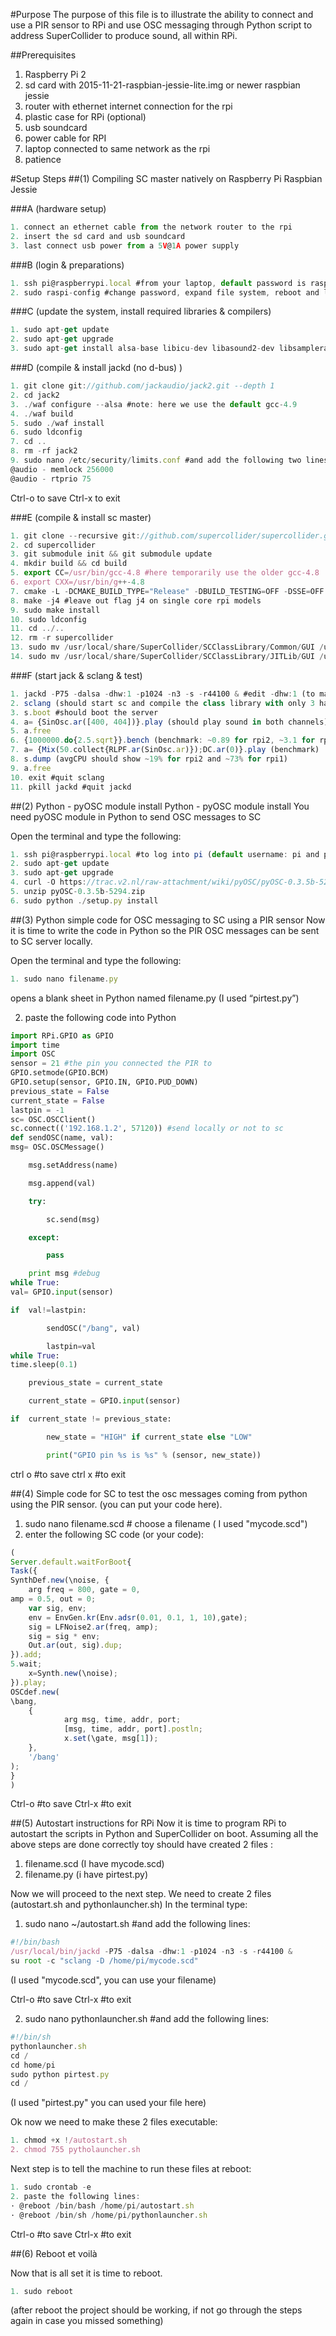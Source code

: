 #Purpose
The purpose of this file is to illustrate the ability to connect and use a PIR sensor to RPi and use OSC messaging through Python script to address SuperCollider to produce sound, all within RPi.

##Prerequisites
1. Raspberry Pi 2
2. sd card with 2015-11-21-raspbian-jessie-lite.img or newer raspbian jessie 
3. router with ethernet internet connection for the rpi 
4. plastic case for RPi (optional)
5. usb soundcard
6. power cable for RPI
7. laptop connected to same network as the rpi 
8. patience

#Setup Steps
##(1) Compiling SC master natively on Raspberry Pi Raspbian Jessie

###A (hardware setup)

```javascript
1. connect an ethernet cable from the network router to the rpi 
2. insert the sd card and usb soundcard 
3. last connect usb power from a 5V@1A power supply
```

###B (login & preparations)

```javascript
1. ssh pi@raspberrypi.local #from your laptop, default password is raspberry 
2. sudo raspi-config #change password, expand file system, reboot and log in again with ssh 
```

###C (update the system, install required libraries & compilers)

```javascript
1. sudo apt-get update
2. sudo apt-get upgrade
3. sudo apt-get install alsa-base libicu-dev libasound2-dev libsamplerate0-dev libsndfile1-dev libreadline-dev libxt-dev libudev-dev libavahi-client-dev libfftw3-dev cmake git gcc-4.8 g++-4.8 
```

###D (compile & install jackd (no d-bus) )

```javascript
1. git clone git://github.com/jackaudio/jack2.git --depth 1
2. cd jack2
3. ./waf configure --alsa #note: here we use the default gcc-4.9
4. ./waf build
5. sudo ./waf install
6. sudo ldconfig
7. cd ..
8. rm -rf jack2
9. sudo nano /etc/security/limits.conf #and add the following two lines at the end:
@audio - memlock 256000
@audio - rtprio 75 
```
Ctrl-o to save Ctrl-x to exit

###E (compile & install sc master)

```javascript
1. git clone --recursive git://github.com/supercollider/supercollider.git supercollider
2. cd supercollider
3. git submodule init && git submodule update
4. mkdir build && cd build
5. export CC=/usr/bin/gcc-4.8 #here temporarily use the older gcc-4.8
6. export CXX=/usr/bin/g++-4.8
7. cmake -L -DCMAKE_BUILD_TYPE="Release" -DBUILD_TESTING=OFF -DSSE=OFF -DSSE2=OFF -DSUPERNOVA=OFF -DNOVA_SIMD=ON -DNATIVE=OFF -DSC_ED=OFF -DSC_WII=OFF -DSC_IDE=OFF -DSC_QT=OFF -DSC_EL=OFF -DSC_VIM=OFF -DCMAKE_C_FLAGS="-mtune=cortex-a7 -mfloat-abi=hard -mfpu=neon -funsafe-math-optimizations" -DCMAKE_CXX_FLAGS="-mtune=cortex-a7 -mfloat-abi=hard -mfpu=neon -funsafe-math-optimizations" .. 
8. make -j4 #leave out flag j4 on single core rpi models 
9. sudo make install
10. sudo ldconfig
11. cd ../..
12. rm -r supercollider
13. sudo mv /usr/local/share/SuperCollider/SCClassLibrary/Common/GUI /usr/local/share/SuperCollider/SCClassLibrary/scide_scqt/GUI
14. sudo mv /usr/local/share/SuperCollider/SCClassLibrary/JITLib/GUI /usr/local/share/SuperCollider/SCClassLibrary/scide_scqt/JITLibGUI
```

###F (start jack & sclang & test)

```javascript
1. jackd -P75 -dalsa -dhw:1 -p1024 -n3 -s -r44100 & #edit -dhw:1 (to match your soundcard. usually it is 1 for usb)
2. sclang (should start sc and compile the class library with only 3 harmless class overwrites warnings)
3. s.boot #should boot the server
4. a= {SinOsc.ar([400, 404])}.play (should play sound in both channels)
5. a.free
6. {1000000.do{2.5.sqrt}}.bench (benchmark: ~0.89 for rpi2, ~3.1 for rpi1)
7. a= {Mix(50.collect{RLPF.ar(SinOsc.ar)});DC.ar(0)}.play (benchmark)
8. s.dump (avgCPU should show ~19% for rpi2 and ~73% for rpi1)
9. a.free
10. exit #quit sclang
11. pkill jackd #quit jackd
```

##(2) Python - pyOSC module install
Python - pyOSC module install
You need pyOSC module in Python to send OSC messages to SC

Open the terminal and type the following:

```javascript
1. ssh pi@raspberrypi.local #to log into pi (default username: pi and password: raspberry)
2. sudo apt-get update
3. sudo apt-get upgrade
4. curl -O https://trac.v2.nl/raw-attachment/wiki/pyOSC/pyOSC-0.3.5b-5294.zip -k 
5. unzip pyOSC-0.3.5b-5294.zip
6. sudo python ./setup.py install
```
##(3) Python simple code for OSC messaging to SC using a PIR sensor
Now it is time to write the code in Python so the PIR OSC messages can be sent to SC server locally.

Open the terminal and type the following:

```javascript
1. sudo nano filename.py 
```
opens a blank sheet in Python named filename.py (I used “pirtest.py”)

2. paste the following code into Python

```Python
import RPi.GPIO as GPIO
import time
import OSC
sensor = 21 #the pin you connected the PIR to
GPIO.setmode(GPIO.BCM)
GPIO.setup(sensor, GPIO.IN, GPIO.PUD_DOWN)
previous_state = False
current_state = False
lastpin = -1
sc= OSC.OSCClient()
sc.connect(('192.168.1.2', 57120)) #send locally or not to sc
def sendOSC(name, val):
msg= OSC.OSCMessage()

	msg.setAddress(name)

	msg.append(val)

	try:

		sc.send(msg)

	except:

		pass

	print msg #debug
while True:
val= GPIO.input(sensor)

if  val!=lastpin:

		sendOSC("/bang", val)

		lastpin=val
while True:
time.sleep(0.1)

	previous_state = current_state

	current_state = GPIO.input(sensor)

if  current_state != previous_state:

		new_state = "HIGH" if current_state else "LOW"

		print("GPIO pin %s is %s" % (sensor, new_state))
```

ctrl o #to save
ctrl x #to exit

##(4) Simple code for SC to test the osc messages coming from python using the PIR sensor. (you can put your code here).

1. sudo nano filename.scd # choose a filename ( I used "mycode.scd")
2. enter the following SC code (or your code):

```javascript
(
Server.default.waitForBoot{
Task({
SynthDef.new(\noise, {
	arg freq = 800, gate = 0,
amp = 0.5, out = 0;
	var sig, env;
	env = EnvGen.kr(Env.adsr(0.01, 0.1, 1, 10),gate);
	sig = LFNoise2.ar(freq, amp);
	sig = sig * env;
	Out.ar(out, sig).dup;
}).add;
5.wait;
	x=Synth.new(\noise);
}).play;
OSCdef.new(
\bang,
	{
			arg msg, time, addr, port;
			[msg, time, addr, port].postln;
			x.set(\gate, msg[1]);
	},
	'/bang'
);
}
)
```

Ctrl-o #to save
Ctrl-x #to exit

##(5) Autostart instructions for RPi 
Now it is time to program RPi to autostart the scripts in Python and SuperCollider on boot. Assuming all the above steps are done correctly toy should have created 2 files :

1. filename.scd (I have mycode.scd)
2. filename.py (i have pirtest.py)

Now we will proceed to the next step. We need to create 2 files (autostart.sh and pythonlauncher.sh)
In the terminal type:

1. sudo nano ~/autostart.sh #and add the following lines:

```javascript
#!/bin/bash
/usr/local/bin/jackd -P75 -dalsa -dhw:1 -p1024 -n3 -s -r44100 &
su root -c "sclang -D /home/pi/mycode.scd"
```

(I used "mycode.scd", you can use your filename)

Ctrl-o #to save
Ctrl-x #to exit

2. sudo nano pythonlauncher.sh #and add the following lines:

```javascript
#!/bin/sh
pythonlauncher.sh
cd /
cd home/pi
sudo python pirtest.py
cd /
```

(I used "pirtest.py" you can used your file here)

Ok now we need to make these 2 files executable:

```javascript
1. chmod +x !/autostart.sh
2. chmod 755 pytholauncher.sh
```

Next step is to tell the machine to run these files at reboot:

```javascript
1. sudo crontab -e 
2. paste the following lines:
· @reboot /bin/bash /home/pi/autostart.sh
· @reboot /bin/sh /home/pi/pythonlauncher.sh
```

Ctrl-o #to save
Ctrl-x #to exit

##(6) Reboot et voilà

Now that is all set it is time to reboot.

```javascript
1. sudo reboot
```
(after reboot the project should be working, if not go through the steps again in case you missed something)
